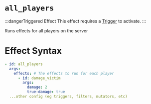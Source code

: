 # `all_players`
:::dangerTriggered Effect
This effect requires a [Trigger](https://plugins.auxilor.io/effects/all-triggers) to activate.
:::

Runs effects for all players on the server

# Effect Syntax
```yaml
- id: all_players
  args:
    effects: # The effects to run for each player
      - id: damage_victim
        args:
          damage: 2
          true-damage: true
  ...other config (eg triggers, filters, mutators, etc)
```
